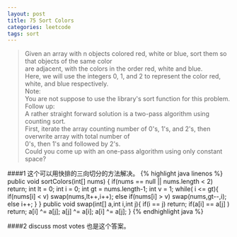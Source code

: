 ```yaml
---
layout: post
title: 75 Sort Colors
categories: leetcode
tags: sort
---
```

>Given an array with n objects colored red, white or blue, sort them so that objects of the same color <br>
 are adjacent, with the colors in the order red, white and blue. <br>
Here, we will use the integers 0, 1, and 2 to represent the color red, white, and blue respectively.<br>
Note:<br>
You are not suppose to use the library's sort function for this problem.<br>
Follow up:<br>
A rather straight forward solution is a two-pass algorithm using counting sort.<br>
First, iterate the array counting number of 0's, 1's, and 2's, then overwrite array with total number of<br>0's, then 1's and followed by 2's.<br>
Could you come up with an one-pass algorithm using only constant space?<br>

####1
这个可以用快排的三向切分的方法解决。
{% highlight java linenos %}
public void sortColors(int[] nums) {
        if(nums == null || nums.length < 2) return;
        int lt = 0;
		int i = 0;
		int gt = nums.length-1;
		int v = 1;
		while( i <= gt){
			if(nums[i] < v) swap(nums,lt++,i++);
			else if(nums[i] > v) swap(nums,gt--,i);
			else i++;
		}
	}
	public void swap(int[] a,int i,int j){
		if(i == j) return;
		if(a[i]  == a[j] ) return;
		a[i] ^= a[j];
		a[j] ^= a[i];
		a[i] ^= a[j];
    }
{% endhighlight java %}

####2 
discuss most votes 也是这个答案。